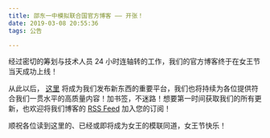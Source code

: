 ```yaml
---
title: 邵东一中模拟联合国官方博客 —— 开张！
date: 2019-03-08 20:55:36
tags: 公告

---
```


经过密切的筹划与技术人员 24 小时连轴转的工作，我们的官方博客终于在女王节当天成功上线！
<!-- more -->
从此以后， [这里](/) 将成为我们发布新东西的重要平台，我们也将持续为各位提供符合我们一贯水平的高质量内容！加书签，不迷路！想要第一时间获取我们的所有更新，也欢迎将我们博客的 [RSS Feed](/atom.xml) 加入您的订阅！

顺祝各位读到这里的、已经或即将成为女王的模联同道，女王节快乐！